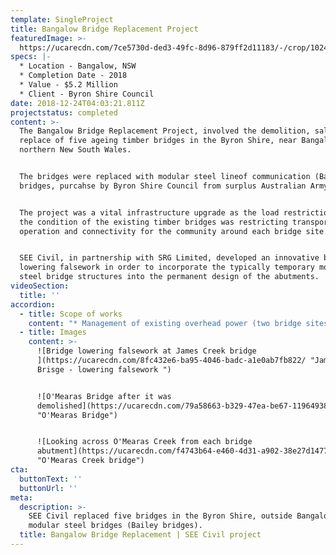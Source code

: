 ```yaml
---
template: SingleProject
title: Bangalow Bridge Replacement Project
featuredImage: >-
  https://ucarecdn.com/7ce5730d-ded3-49fc-8d96-879ff2d11183/-/crop/1024x563/0,63/-/preview/-/enhance/50/
specs: |-
  * Location - Bangalow, NSW
  * Completion Date - 2018
  * Value - $5.2 Million
  * Client - Byron Shire Council
date: 2018-12-24T04:03:21.811Z
projectstatus: completed
content: >-
  The Bangalow Bridge Replacement Project, involved the demolition, salavage and
  replace of five ageing timber bridges in the Byron Shire, near Bangalow in
  northern New South Wales. 


  The bridges were replaced with modular steel lineof communication (Bailey)
  bridges, purcahse by Byron Shire Council from surplus Australian Army Stock.


  The project was a vital infrastructure upgrade as the load restrictions due to
  the condition of the existing timber bridges was restricting transport
  operation and connectivity for the community around each bridge site. 


  SEE Civil, in partnership with SRG Limited, developed an innovative bridge
  lowering falsework in order to incorporate the typically temporary module
  steel bridge structures into the permanent design of the abutments.
videoSection:
  title: ''
accordion:
  - title: Scope of works
    content: "* ​Management of existing overhead power (two bridge sites) and existing Telstra services (three bridge sites) including some relocation.\r\n* Traffic control including full long-term closure (12 weeks) at most bridge sites.\r\n* Environmental controls including flora and fauna management and erosion and sediment control.\r\n* Clearing and grubbing (and disposal) at each bridge site, including minimisation of clearing limits and impacts where possible.\r\n* Earthworks to construction bridge accesses, abutments and temporary launch platforms.\r\n* Construction of slope stabilisation, foundations for bridge launch, foundations for permanent bridge, abutments and scour protection.\r\n* Dismantle and salvage existing timber bridges and existing steel bridge to a nominated location.\r\n* Assembly, launching, installation and securing of modular steel bridges including barrier rails, bridge decks and surface treatments. ​\r\n* Construction of retaining and short ramp ledge support walls.\r\n* Construction​ of approach roads earthworks, pavement works and seal."
  - title: Images
    content: >-
      ![Bridge lowering falsework at James Creek bridge
      ](https://ucarecdn.com/8fc432e6-ba95-4046-badc-a1e0ab7fb822/ "James Creek
      Brisge - lowering falsework ")


      ![O'Mearas Bridge after it was
      demolished](https://ucarecdn.com/79a58663-b329-47ea-be67-11964938d6f9/
      "O'Mearas Bridge")


      ![Looking across O'Mearas Creek from each bridge
      abutment](https://ucarecdn.com/f4743b64-e460-4d31-a902-38e27d1477fd/
      "O'Mearas Creek bridge")
cta:
  buttonText: ''
  buttonUrl: ''
meta:
  description: >-
    SEE Civil replaced five bridges in the Byron Shire, outside Bangalow, using
    modular steel bridges (Bailey bridges). 
  title: Bangalow Bridge Replacement | SEE Civil project
---
```


